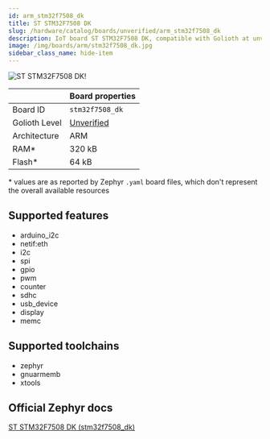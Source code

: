 ```yaml
---
id: arm_stm32f7508_dk
title: ST STM32F7508 DK
slug: /hardware/catalog/boards/unverified/arm_stm32f7508_dk
description: IoT board ST STM32F7508 DK, compatible with Golioth at unverified level.
image: /img/boards/arm/stm32f7508_dk.jpg
sidebar_class_name: hide-item
---
```


[//]: # (This is an auto-generated file, do not edit! Changes to it will be lost upon re-generation)

![ST STM32F7508 DK!](/img/boards/arm/stm32f7508_dk.jpg "ST STM32F7508 DK")

|                | Board properties     |
| -------------  | -------------------- |
| Board ID       | `stm32f7508_dk` |
| Golioth Level  | [Unverified](/hardware#unverified-boards) |
| Architecture   | ARM |
| RAM*           | 320 kB |
| Flash*         | 64 kB |

\* values are as reported by Zephyr `.yaml` board files, which don't represent the overall available resources



## Supported features

* arduino_i2c
* netif:eth
* i2c
* spi
* gpio
* pwm
* counter
* sdhc
* usb_device
* display
* memc

## Supported toolchains

* zephyr
* gnuarmemb
* xtools

## Official Zephyr docs

[ST STM32F7508 DK (stm32f7508_dk)](https://docs.zephyrproject.org/latest/boards/arm/stm32f7508_dk/doc/index.html)
